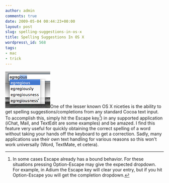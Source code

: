 ```yaml
---
author: admin
comments: true
date: 2009-05-04 00:44:23+00:00
layout: post
slug: spelling-suggestions-in-os-x
title: Spelling Suggestions In OS X
wordpress\_id: 568
tags:
- mac
- trick
---
```


[![suggestions](/assets/media/2009/05/suggestions.png)](/assets/media/2009/05/suggestions.png)One of the lesser known OS X niceties is the ability to get spelling suggestions/completions from any standard Cocoa text input.  To accomplish this, simply hit the Escape key[^1]) in any supported application (iChat, Mail, and TextEdit are some examples) and be amazed.  I find this feature very useful for quickly obtaining the correct spelling of a word without taking your hands off the keyboard to get a correction.  Sadly, many applications use their own text handling for various reasons so this won't work universally (Word, TextMate, et cetera).

[^1]: In some cases Escape already has a bound behavior.  For these situations pressing Option-Escape may give the expected dropdown.  For example, in Adium the Escape key will clear your entry, but if you hit Option-Escape you will get the completion dropdown.
